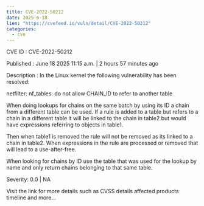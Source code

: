 ```yaml
---
title: CVE-2022-50212
date: 2025-6-18
lien: "https://cvefeed.io/vuln/detail/CVE-2022-50212"
categories:
  - cve
---
```


CVE ID : CVE-2022-50212

Published :  June 18
2025
11:15 a.m. | 2 hours
57 minutes ago

Description : In the Linux kernel
the following vulnerability has been resolved:

netfilter: nf_tables: do not allow CHAIN_ID to refer to another table

When doing lookups for chains on the same batch by using its ID
a chain
from a different table can be used. If a rule is added to a table but
refers to a chain in a different table
it will be linked to the chain in
table2
but would have expressions referring to objects in table1.

Then
when table1 is removed
the rule will not be removed as its linked to
a chain in table2. When expressions in the rule are processed or removed
that will lead to a use-after-free.

When looking for chains by ID
use the table that was used for the lookup
by name
and only return chains belonging to that same table.

Severity: 0.0 | NA

Visit the link for more details
such as CVSS details
affected products
timeline
and more...
